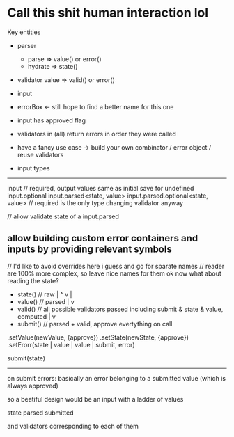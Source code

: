# Call this shit human interaction lol
Key entities
- parser
    - parse => value() or error()
    - hydrate => state()
- validator value => valid() or error()

- input
- errorBox <- still hope to find a better name for this one

- input has approved flag
- validators in (all) return errors in order they were called
- have a fancy use case -> build your own combinator / error object / reuse validators
- input types

---

input<value> // required, output values same as initial save for undefined
input.optional<value>
input.parsed<state, value>
input.parsed.optional<state, value> // required is the only type changing validator anyway

// allow validate state of a input.parsed


allow building custom error containers and inputs by providing relevant symbols
---

// I'd like to avoid overrides here i guess and go for sparate names
// reader are 100% more complex, so leave nice names for them
ok now what about reading the state?
- state() // raw
    | ^
    v |
- value() // parsed
    |
    v
- valid() // all possible validators passed including submit & state & value, computed
    |
    v
- submit() // parsed + valid, approve evertything on call

.setValue(newValue, {approve})
.setState(newState, {approve})
.setErorr(state | value | value | submit, error)

submit(state)

---

on submit errors: basically an error belonging to a submitted value (which is always approved)

so a beatiful design would be an input with a ladder of values

state
parsed
submitted


and validators corresponding to each of them